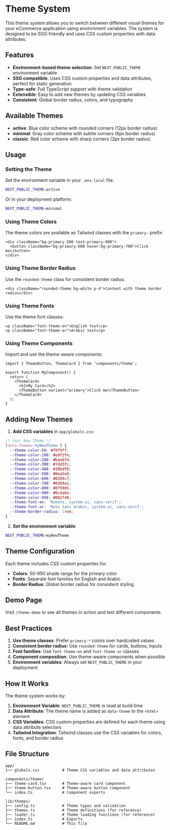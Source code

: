 # Theme System

This theme system allows you to switch between different visual themes for your eCommerce application using environment variables. The system is designed to be SSG-friendly and uses CSS custom properties with data attributes.

## Features

- **Environment-based theme selection**: Set `NEXT_PUBLIC_THEME` environment variable
- **SSG compatible**: Uses CSS custom properties and data attributes, perfect for static generation
- **Type-safe**: Full TypeScript support with theme validation
- **Extensible**: Easy to add new themes by updating CSS variables
- **Consistent**: Global border radius, colors, and typography

## Available Themes

- **active**: Blue color scheme with rounded corners (12px border radius)
- **minimal**: Gray color scheme with subtle corners (6px border radius)
- **classic**: Red color scheme with sharp corners (2px border radius)

## Usage

### Setting the Theme

Set the environment variable in your `.env.local` file:

```bash
NEXT_PUBLIC_THEME=active
```

Or in your deployment platform:

```bash
NEXT_PUBLIC_THEME=minimal
```

### Using Theme Colors

The theme colors are available as Tailwind classes with the `primary-` prefix:

```tsx
<div className="bg-primary-500 text-primary-900">
  <button className="bg-primary-600 hover:bg-primary-700">Click me</button>
</div>
```

### Using Theme Border Radius

Use the `rounded-theme` class for consistent border radius:

```tsx
<div className="rounded-theme bg-white p-4">Content with theme border radius</div>
```

### Using Theme Fonts

Use the theme font classes:

```tsx
<p className="font-theme-en">English text</p>
<p className="font-theme-ar">Arabic text</p>
```

### Using Theme Components

Import and use the theme-aware components:

```tsx
import { ThemeButton, ThemeCard } from 'components/theme';

export function MyComponent() {
  return (
    <ThemeCard>
      <h2>My Card</h2>
      <ThemeButton variant="primary">Click me</ThemeButton>
    </ThemeCard>
  );
}
```

## Adding New Themes

1. **Add CSS variables** in `app/globals.css`:

```css
/* Your New Theme */
[data-theme='myNewTheme'] {
  --theme-color-50: #f0f9ff;
  --theme-color-100: #e0f2fe;
  --theme-color-200: #bae6fd;
  --theme-color-300: #7dd3fc;
  --theme-color-400: #38bdf8;
  --theme-color-500: #0ea5e9;
  --theme-color-600: #0284c7;
  --theme-color-700: #0369a1;
  --theme-color-800: #075985;
  --theme-color-900: #0c4a6e;
  --theme-color-950: #082f49;
  --theme-font-en: 'Roboto, system-ui, sans-serif';
  --theme-font-ar: 'Noto Sans Arabic, system-ui, sans-serif';
  --theme-border-radius: 1rem;
}
```

2. **Set the environment variable**:

```bash
NEXT_PUBLIC_THEME=myNewTheme
```

## Theme Configuration

Each theme includes CSS custom properties for:

- **Colors**: 50-950 shade range for the primary color
- **Fonts**: Separate font families for English and Arabic
- **Border Radius**: Global border radius for consistent styling

## Demo Page

Visit `/theme-demo` to see all themes in action and test different components.

## Best Practices

1. **Use theme classes**: Prefer `primary-*` colors over hardcoded values
2. **Consistent border radius**: Use `rounded-theme` for cards, buttons, inputs
3. **Font families**: Use `font-theme-en` and `font-theme-ar` classes
4. **Component composition**: Use theme-aware components when possible
5. **Environment variables**: Always set `NEXT_PUBLIC_THEME` in your deployment

## How It Works

The theme system works by:

1. **Environment Variable**: `NEXT_PUBLIC_THEME` is read at build time
2. **Data Attribute**: The theme name is added as `data-theme` to the `<html>` element
3. **CSS Variables**: CSS custom properties are defined for each theme using data attribute selectors
4. **Tailwind Integration**: Tailwind classes use the CSS variables for colors, fonts, and border radius

## File Structure

```
app/
├── globals.css          # Theme CSS variables and data attributes

components/theme/
├── theme-card.tsx       # Theme-aware card component
├── theme-button.tsx     # Theme-aware button component
└── index.ts             # Component exports

lib/themes/
├── config.ts            # Theme types and validation
├── themes.ts            # Theme definitions (for reference)
├── loader.ts            # Theme loading functions (for reference)
├── index.ts             # Exports
└── README.md            # This file
```
